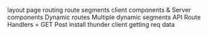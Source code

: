 layout
page
routing
route segments
client components & Server components
Dynamic routes
Multiple dynamic segments
API
Route Handlers = GET Post
install thunder client
getting req data
